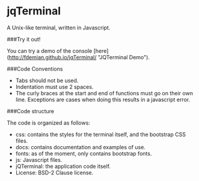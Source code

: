 jqTerminal
==========

A Unix-like terminal, written in Javascript.

###Try it out!

You can try a demo of the console [here] (http://fdemian.github.io/jqTerminal/ "JQTerminal Demo").

###Code Conventions

- Tabs should not be used. 
- Indentation must use 2 spaces.
- The curly braces at the start and end of functions must go on their own line. Exceptions are cases when doing this results in a javascript error.

###Code structure

The code is organized as follows: 

- css: contains the styles for the terminal itself, and the bootstrap CSS files. 
- docs: contains documentation and examples of use. 
- fonts: as of the moment, only contains bootstrap fonts. 
- js: Javascript files. 
- jQTerminal: the application code itself.
- License: BSD-2 Clause license.